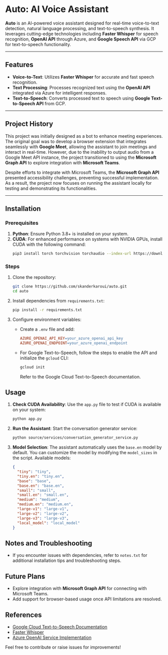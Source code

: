 # Auto: AI Voice Assistant

**Auto** is an AI-powered voice assistant designed for real-time voice-to-text detection, natural language processing, and text-to-speech synthesis. It leverages cutting-edge technologies including **Faster Whisper** for speech recognition, **OpenAI API** through Azure, and **Google Speech API** via GCP for text-to-speech functionality.

---

## Features

- **Voice-to-Text**: Utilizes **Faster Whisper** for accurate and fast speech recognition.
- **Text Processing**: Processes recognized text using the **OpenAI API** integrated via Azure for intelligent responses.
- **Text-to-Speech**: Converts processed text to speech using **Google Text-to-Speech API** from GCP.

---

## Project History

This project was initially designed as a bot to enhance meeting experiences. The original goal was to develop a browser extension that integrates seamlessly with **Google Meet**, allowing the assistant to join meetings and interact in real-time. However, due to the inability to output audio from a Google Meet API instance, the project transitioned to using the **Microsoft Graph API** to explore integration with **Microsoft Teams**.

Despite efforts to integrate with Microsoft Teams, the **Microsoft Graph API** presented accessibility challenges, preventing successful implementation. As a result, the project now focuses on running the assistant locally for testing and demonstrating its functionalities.

---

## Installation

### Prerequisites

1. **Python**: Ensure Python 3.8+ is installed on your system.
2. **CUDA**: For enhanced performance on systems with NVIDIA GPUs, install CUDA with the following command:
   ```bash
   pip3 install torch torchvision torchaudio --index-url https://download.pytorch.org/whl/cu118
   ```

### Steps

1. Clone the repository:
   ```bash
   git clone https://github.com/skanderkaroui/auto.git
   cd auto
   ```

2. Install dependencies from `requirements.txt`:
   ```bash
   pip install -r requirements.txt
   ```

3. Configure environment variables:
   * Create a `.env` file and add:
     ```makefile
     AZURE_OPENAI_API_KEY=your_azure_openai_api_key
     AZURE_OPENAI_ENDPOINT=your_azure_openai_endpoint
     ```
   * For Google Text-to-Speech, follow the steps to enable the API and initialize the `gcloud` CLI:
     ```bash
     gcloud init
     ```
     Refer to the Google Cloud Text-to-Speech documentation.

## Usage

1. **Check CUDA Availability**: Use the `app.py` file to test if CUDA is available on your system:
   ```bash
   python app.py
   ```

2. **Run the Assistant**: Start the conversation generator service:
   ```bash
   python source/services/conversation_generator_service.py
   ```

3. **Model Selection**: The assistant automatically uses the `base.en` model by default. You can customize the model by modifying the `model_sizes` in the script. Available models:
   ```json
   {
     "tiny": "tiny",
     "tiny.en": "tiny.en",
     "base": "base",
     "base.en": "base.en",
     "small": "small",
     "small.en": "small.en",
     "medium": "medium",
     "medium.en": "medium.en",
     "large-v1": "large-v1",
     "large-v2": "large-v2",
     "large-v3": "large-v3",
     "local_model": "local_model"
   }
   ```

## Notes and Troubleshooting

* If you encounter issues with dependencies, refer to `notes.txt` for additional installation tips and troubleshooting steps.

## Future Plans

* Explore integration with **Microsoft Graph API** for connecting with Microsoft Teams.
* Add support for browser-based usage once API limitations are resolved.

## References

- [Google Cloud Text-to-Speech Documentation](https://cloud.google.com/text-to-speech/docs/create-audio-text-command-line)
- [Faster Whisper](https://github.com/SYSTRAN/faster-whisper)
- [Azure OpenAI Service Implementation](https://learn.microsoft.com/en-us/azure/ai-services/openai/chatgpt-quickstart?tabs=command-line%2Cjavascript-keyless%2Ctypescript-keyless%2Cpython-new&pivots=programming-language-python)

Feel free to contribute or raise issues for improvements!
